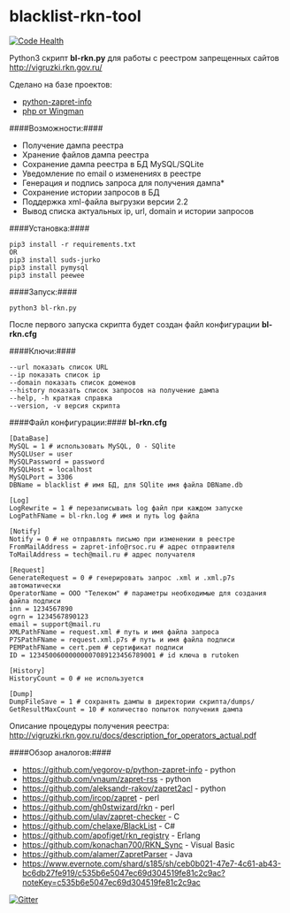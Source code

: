 # blacklist-rkn-tool

[![Code Health](https://landscape.io/github/Prototype-X/blacklist-rkn-tool/master/landscape.svg?style=flat)](https://landscape.io/github/Prototype-X/blacklist-rkn-tool/master)

Python3 скрипт **bl-rkn.py** для работы с реестром запрещенных сайтов http://vigruzki.rkn.gov.ru/

Сделано на базе проектов:
* [python-zapret-info](https://github.com/yegorov-p/python-zapret-info)
* [php от Wingman](https://www.evernote.com/shard/s185/sh/ceb0b021-47e7-4c61-ab43-bc6db27fe919/c535b6e5047ec69d304519fe81c2c9ac?noteKey=c535b6e5047ec69d304519fe81c2c9ac)

####Возможности:####
* Получение дампа реестра
* Хранение файлов дампа реестра
* Сохранение дампа реестра в БД MySQL/SQLite
* Уведомление по email о изменениях в реестре
* Генерация и подпись запроса для получения дампа*
* Сохранение истории запросов в БД
* Поддержка xml-файла выгрузки версии 2.2
* Вывод списка актуальных ip, url, domain и истории запросов

####Установка:####

    pip3 install -r requirements.txt
    OR
    pip3 install suds-jurko
    pip3 install pymysql
    pip3 install peewee

####Запуск:####

    python3 bl-rkn.py

После первого запуска скрипта будет создан файл конфигурации **bl-rkn.cfg**

####Ключи:####

    --url показать список URL
    --ip показать список ip
    --domain показать список доменов
    --history показать список запросов на получение дампа
    --help, -h краткая справка
    --version, -v версия скрипта

####Файл конфигурации:####
**bl-rkn.cfg**

    [DataBase]
    MySQL = 1 # использовать MySQL, 0 - SQlite
    MySQLUser = user
    MySQLPassword = password
    MySQLHost = localhost
    MySQLPort = 3306
    DBName = blacklist # имя БД, для SQlite имя файла DBName.db

    [Log]
    LogRewrite = 1 # перезаписывать log файл при каждом запуске
    LogPathFName = bl-rkn.log # имя и путь log файла

    [Notify]
    Notify = 0 # не отправлять письмо при изменении в реестре
    FromMailAddress = zapret-info@rsoc.ru # адрес отправителя
    ToMailAddress = tech@mail.ru # адрес получателя

    [Request]
    GenerateRequest = 0 # генерировать запрос .xml и .xml.p7s автоматически
    OperatorName = ООО "Телеком" # параметры необходимые для создания файла подписи
    inn = 1234567890
    ogrn = 1234567890123
    email = support@mail.ru
    XMLPathFName = request.xml # путь и имя файла запроса
    P7SPathFName = request.xml.p7s # путь и имя файла подписи
    PEMPathFName = cert.pem # сертификат подписи
    ID = 12345006000000007089123456789001 # id ключа в rutoken

    [History]
    HistoryCount = 0 # не используется

    [Dump]
    DumpFileSave = 1 # сохранять дампы в директории скрипта/dumps/
    GetResultMaxCount = 10 # количество попыток получения дампа

Описание процедуры получения реестра: http://vigruzki.rkn.gov.ru/docs/description_for_operators_actual.pdf

####Обзор аналогов:####

* https://github.com/yegorov-p/python-zapret-info - python
* https://github.com/vnaum/zapret-rss - python
* https://github.com/aleksandr-rakov/zapret2acl  - python
* https://github.com/ircop/zapret - perl
* https://github.com/gh0stwizard/rkn  - perl
* https://github.com/ulav/zapret-checker - C
* https://github.com/chelaxe/BlackList - C#
* https://github.com/apofiget/rkn_registry - Erlang
* https://github.com/konachan700/RKN_Sync - Visual Basic
* https://github.com/alamer/ZapretParser - Java
* https://www.evernote.com/shard/s185/sh/ceb0b021-47e7-4c61-ab43-bc6db27fe919/c535b6e5047ec69d304519fe81c2c9ac?noteKey=c535b6e5047ec69d304519fe81c2c9ac

[![Gitter](https://badges.gitter.im/Join%20Chat.svg)](https://gitter.im/Prototype-X/blacklist-rkn-tool?utm_source=badge&utm_medium=badge&utm_campaign=pr-badge)